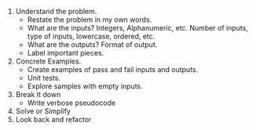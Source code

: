 1. Understand the problem.
	- Restate the problem in my own words.
	- What are the inputs? Integers, Alphanumeric, etc. Number of inputs, type of inputs, lowercase, ordered, etc.
	- What are the outputs? Format of output.
	- Label important pieces.
2. Concrete Examples.
	- Create examples of pass and fail inputs and outputs.
	- Unit tests.
	- Explore samples with empty inputs.
3. Break It down
	- Write verbose pseudocode
4. Solve or Simplify
5. Look back and refactor